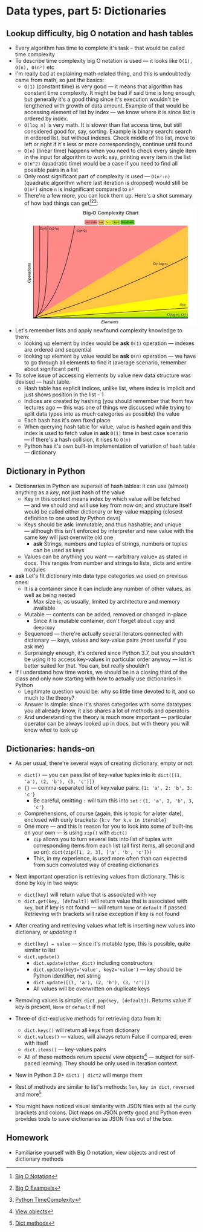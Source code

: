 # Data types, part 5: Dictionaries

## Lookup difficulty, big O notation and hash tables

* Every algorithm has time to complete it's task – that would be called time complexity
* To describe time complexity big O notation is used — it looks like `O(1), O(n), O(n²)` etc
* I'm really bad at explaining math-related thing, and this is undoubtedly came from math, so just the basics:
  * `O(1)` (constant time) is very good — it means that algorithm has constant time complexity. It might be bad if said time is long enough, but generally it's a good thing since it's execution wouldn't be lengthened with growth of data amount. Example of that would be accessing element of list by index — we know where it is since list is ordered by index.
  * `O(log n)` is very math. It is slower than flat access time, but still considered good for, say, sorting. Example is binary search: search in ordered list, but without indexes. Check middle of the list, move to left or right if it's less or more correspondingly, continue until found
  * `O(n)` (linear time) happens when you need to check every single item in the input for algorithm to work: say, printing every item in the list
  * `O(n^2)` (quadratic time) would be a case if you need to find all possible pairs in a list
  * Only most significant part of complexity is used — `O(n²-n)` (quadratic algorithm where last iteration is dropped) would still be `O(n²)` since `n` is insignificant compared to `n²` 
  * There're a few more, you can look them up. Here's a shot summary of how bad things can get[^1][^2][^3]:
    ![](./img/big_o_comp.jpeg)
* Let's remember lists and apply newfound complexity knowledge to them:
  * looking up element by index would be **ask** `O(1)` operation — indexes are ordered and sequential
  * looking up element by value would be **ask** `O(n)` operation — we have to go through all elements to find it (average scenario, remember about significant part)
* To solve issue of accessing elements by value new data structure was devised — hash table.
  * Hash table has explicit indices, unlike list, where index is implicit and just shows position in the list - 1
  * Indices are created by hashing (you should remember that from few lectures ago — this was one of things we discussed while trying to split data types into as much categories as possible) the value
  * Each hash has it's own fixed place
  * When querying hash table for value, value is hashed again and this index is used to fetch value in **ask** `O(1)` time in best case scenario — if there's a hash collision, it rises to `O(n)`
  * Python has it's own built-in implementation of variation of hash table — dictionary

## Dictionary in Python

* Dictionaries in Python are superset of hash tables: it can use (almost) anything as a *key*, not just hash of the value
  * Key in this context means index by which value will be fetched — and we should and will use key from now on; and structure itself would be called either dictionary or key-value mapping (closest definition to one used by Python devs)
  * Keys should be **ask**: immutable, and thus hashable; and unique — although this isn't enforced by interpreter and new value with the same key will just overwrite old one
    * **ask** Strings, numbers and tuples of strings, numbers or tuples can be used as keys
  * Values can be anything you want — «arbitrary value» as stated in docs. This ranges from number and strings to lists, dicts and entire modules
* **ask** Let's fit dictionary into data type categories we used on previous ones:
  * It is a container since it can include any number of other values, as well as being nested
    * Max size is, as usually, limited by architecture and memory available
  * Mutable — contents can be added, removed or changed in-place
    * Since it is mutable container, don't forget about `copy` and `deepcopy`
  * Sequenced — there're actually several iterators connected with dictionary — keys, values and key-value pairs (most useful if you ask me)
  * Surprisingly enough, it's ordered since Python 3.7, but you shouldn't be using it to access key-values in particular order anyway — list is better suited for that. You can, but really shouldn't
* If I understand how time works, we should be in a closing third of the class and only now starting with how to actually use dictionaries in Python
  * Legitimate question would be: why so little time devoted to it, and so much to the theory?
  * Answer is simple: since it's shares categories with some datatypes you all already know, it also shares a lot of methods and operators
  * And understanding the theory is much more important — particular operator can be always looked up in docs, but with theory you will know *what* to look up

## Dictionaries: hands-on

* As per usual, there're several ways of creating dictionary, empty or not:
  * `dict()` — you can pass list of key-value tuples into it: `dict([(1, 'a'), (2, 'b'), (3, 'c')])`
  * `{}` — comma-separated list of key:value pairs: `{1: 'a', 2: 'b', 3: 'c'}`
    * Be careful, omitting `:` will turn this into `set` : `{1, 'a', 2, 'b', 3, 'c'}`
  * Comprehensions, of course (again, this is topic for a later date), enclosed with curly brackets: `{k:v for k,v in iterable}`
  * One more — and this is reason for you to look into some of built-ins on your own — is using `zip()` with `dict()`
    * `zip` allows you to turn several lists into list of tuples with corresponding items from each list (all first items, all second and so on): `dict(zip([1, 2, 3], ['a', 'b', 'c']))`
    * This, in my experience, is used more often than can expected from such convoluted way of creating dictionaries
* Next important operation is retrieving values from dictionary. This is done by key in two ways:
  * `dict[key]` will return value that is associated with `key`
  * `dict.get(key, [default])` will return value that is associated with `key`, but if key is not found — will return `None` or `default` if passed. Retrieving with brackets will raise exception if key is not found
* After creating and retrieving values what left is inserting new values into dictionary, or *updating* it
  * `dict[key] = value` — since it's mutable type, this is possible, quite similar to list
  * `dict.update()`
    * `dict.update(other_dict)` including constructors
    * `dict.update(key1='value', key2='value')` — key should be Python identifier, not string
    * `dict.update([(1, 'a'), (2, 'b'), (3, 'c')])`
    * All values will be overwritten on duplicate keys
* Removing values is simple: `dict.pop(key, [default])`. Returns value if key is present, `None` or `default` if not
* Three of dict-exclusive methods for retrieving data from it:
  * `dict.keys()` will return all keys from dictionary
  * `dict.values()` — values, will always return False if compared, even with itself 
  * `dict.items()` — key-values pairs
  * All of these methods return special view objects[^4] — subject for self-paced learning. They should be only used in iteration context.
* New in Python 3.9+ `dict1 | dict2` will merge them
* Rest of methods are similar to list's methods: `len`, `key in dict`, `reversed` and more[^5]

* You might have noticed visual similarity with JSON files with all the curly brackets and colons. Dict maps on JSON pretty good and Python even provides tools to save dictionaries as JSON files out of the box

## Homework

* Familiarise yourself with Big O notation, view objects and rest of dictionary methods



[^1]: [Big O Notation](https://www.freecodecamp.org/news/big-o-notation-why-it-matters-and-why-it-doesnt-1674cfa8a23c/)
[^2]: [Big O Exampels](https://developerinsider.co/big-o-notation-explained-with-examples/)
[^3]: [Python TimeComplexity](https://wiki.python.org/moin/TimeComplexity)
[^4]: [View objects](https://docs.python.org/3/library/stdtypes.html#dict-views)
[^5]: [Dict methods](https://docs.python.org/3/library/stdtypes.html#typesmapping)